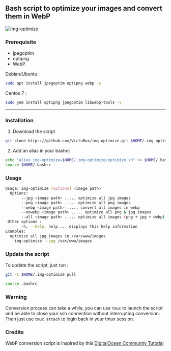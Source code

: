 ## Bash script to optimize your images and convert them in WebP

![img-optimize](https://raw.githubusercontent.com/VirtuBox/img-optimize/master/img-optimize.png)

### Prerequisite

* jpegoptim
* optipng
* WebP

Debian/Ubuntu :

```bash
sudo apt install jpegoptim optipng webp -y
```

Centos 7  :

```bash
sudo yum install optipng jpegoptim libwebp-tools -y
```

---

### Installation

1) Download the script

```bash
git clone https://github.com/VirtuBox/img-optimize.git $HOME/.img-optimize
```

2) Add an alias in your bashrc

```bash
echo "alias img-optimize=$HOME/.img-optimize/optimize.sh" >> $HOME/.bashrc
source $HOME/.bashrc
```

### Usage

```bash
Usage: img-optimize [options] <image path>
  Options:
       --jpg <image path> ..... optimize all jpg images
       --png <image path> ..... optimize all png images
       --webp <image path> ..... convert all images in webp
       --nowebp <image path> ..... optimize all png & jpg images
       --all <image path> ..... optimize all images (png + jpg + webp)
 Other options :
       -h, --help, help ... displays this help information
Examples:
  optimize all jpg images in /var/www/images
    img-optimize --jpg /var/www/images

```

### Update the script

To update the script, just run :

```bash
git -C $HOME/.img-optimize pull

source .bashrc
```

### Warning

Conversion process can take a while, you can use `tmux` to launch the script and be able to close your ssh connection without interrupting conversion. Then just use `tmux attach` to login back in your tmux session.

### Credits

WebP conversion script is inspired by this [DigitalOcean Community Tutorial](https://www.digitalocean.com/community/tutorials/how-to-create-and-serve-webp-images-to-speed-up-your-website)